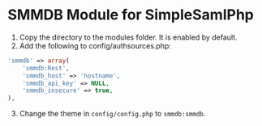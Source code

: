 # SMMDB Module for SimpleSamlPhp

1. Copy the directory to the modules folder. It is enabled by default.
2. Add the following to config/authsources.php:

```php
'smmdb' => array(
	'smmdb:Rest',
	'smmdb_host' => 'hostname',
	'smmdb_api_key' => NULL,
	'smmdb_insecure' => true,
),
```
3. Change the theme in `config/config.php` to `smmdb:smmdb`.